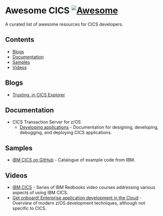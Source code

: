 <!--lint disable awesome-git-repo-age-->
# Awesome CICS [![Awesome](https://awesome.re/badge-flat.svg)](https://awesome.re)

A curated list of awesome resources for CICS developers.

## Contents

- [Blogs](#blogs)
- [Documentation](#documentation)
- [Samples](#samples)
- [Videos](#videos)

## Blogs

- [Trusting, in CICS Explorer](https://medium.com/@dave.nice/trusting-in-cics-explorer-338ef5a27d2c)

## Documentation

- CICS Transaction Server for z/OS
    - [Developing applications](https://www.ibm.com/docs/en/cics-ts) - Documentation for designing, developing, debugging, and deploying CICS applications.

## Samples

- [IBM CICS on GitHub](https://cicsdev.github.io/) - Catalogue of example code from IBM.

## Videos

- [IBM CICS](https://www.redbooks.ibm.com/redbooks.nsf/pages/cicsvideo) - Series of IBM Redbooks video courses addressing various aspects of using IBM CICS.
- [Get onboard! Enterprise application development in the Cloud](https://youtu.be/8Z0GPN7Ld2w) - Overview of modern z/OS development techniques, although not specific to CICS.
